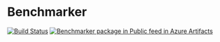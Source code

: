 # Benchmarker


[![Build Status](https://dev.azure.com/kpamafrederic/Externals/_apis/build/status%2FBenchmarker?branchName=azure-pipelines)](https://dev.azure.com/kpamafrederic/Externals/_build/latest?definitionId=7&branchName=azure-pipelines) [![Benchmarker package in Public feed in Azure Artifacts](https://feeds.dev.azure.com/kpamafrederic/71da89f7-cd98-452b-aa60-432a3d3bfa89/_apis/public/Packaging/Feeds/Public/Packages/07467eb0-19e5-4f58-9410-de5acd761f61/Badge)](https://dev.azure.com/kpamafrederic/Externals/_artifacts/feed/Public/NuGet/Benchmarker?preferRelease=true)
